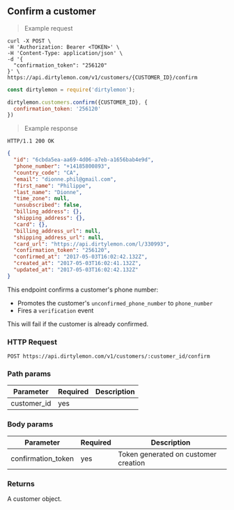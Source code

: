## Confirm a customer

> Example request

```shell
curl -X POST \
-H 'Authorization: Bearer <TOKEN>' \
-H 'Content-Type: application/json' \
-d '{
  "confirmation_token": "256120"
}' \
https://api.dirtylemon.com/v1/customers/{CUSTOMER_ID}/confirm
```

```javascript
const dirtylemon = require('dirtylemon');

dirtylemon.customers.confirm({CUSTOMER_ID}, {
  confirmation_token: '256120'
})
```

> Example response

```http
HTTP/1.1 200 OK
```

```json
{
  "id": "6cbda5ea-aa69-4d06-a7eb-a1656bab4e9d",
  "phone_number": "+14185800893",
  "country_code": "CA",
  "email": "dionne.phil@gmail.com",
  "first_name": "Philippe",
  "last_name": "Dionne",
  "time_zone": null,
  "unsubscribed": false,
  "billing_address": {},
  "shipping_address": {},
  "card": {},
  "billing_address_url": null,
  "shipping_address_url": null,
  "card_url": "https://api.dirtylemon.com/l/330993",
  "confirmation_token": "256120",
  "confirmed_at": "2017-05-03T16:02:42.132Z",
  "created_at": "2017-05-03T16:02:41.132Z",
  "updated_at": "2017-05-03T16:02:42.132Z"
}
```

This endpoint confirms a customer's phone number:

  - Promotes the customer's `unconfirmed_phone_number` to `phone_number`
  - Fires a `verification` event

<aside class="notice">
  This will fail if the customer is already confirmed.
</aside>

### HTTP Request

`POST https://api.dirtylemon.com/v1/customers/:customer_id/confirm`

### Path params

| Parameter | Required | Description |
| --------- | -------- | ------------|
| customer_id | yes |  |

### Body params

| Parameter | Required | Description |
| --------- | -------- | ------------|
| confirmation_token | yes | Token generated on customer creation |

### Returns

A customer object.
